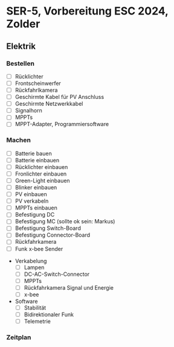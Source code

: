 # SER-5, Vorbereitung ESC 2024, Zolder

## Elektrik
### Bestellen

- [ ] Rücklichter
- [ ] Frontscheinwerfer
- [ ] Rückfahrlkamera
- [ ] Geschirmte Kabel für PV Anschluss
- [ ] Geschirmte Netzwerkkabel
- [ ] Signalhorn
- [ ] MPPTs
- [ ] MPPT-Adapter, Programmiersoftware

### Machen

- [ ] Batterie bauen
- [ ] Batterie einbauen
- [ ] Rücklichter einbauen
- [ ] Fronlichter einbauen
- [ ] Green-Light einbauen
- [ ] Blinker einbauen
- [ ] PV einbauen
- [ ] PV verkabeln
- [ ] MPPTs einbauen
- [ ] Befestigung DC
- [ ] Befestigung MC (sollte ok sein: Markus)
- [ ] Befestigung Switch-Board
- [ ] Befestigung Connector-Board
- [ ] Rückfahrkamera
- [ ] Funk x-bee Sender
- Verkabelung
  - [ ] Lampen
  - [ ] DC-AC-Switch-Connector
  - [ ] MPPTs
  - [ ] Rückfahrkamera Signal und Energie
  - [ ] x-bee
- Software
  - [ ] Stabilität
  - [ ] Bidirektionaler Funk
  - [ ] Telemetrie

### Zeitplan
